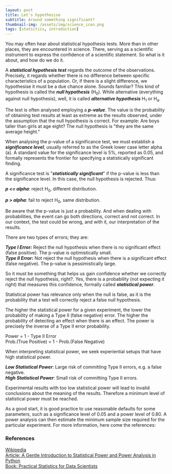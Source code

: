 ```yaml
---
layout: post
title: Let's hypothesise
subtitle: Around something significant?
thumbnail-img: /assets/img/science_icon.png
tags: [statictics, introduction]
---
```


You may often hear about statistical hypothesis tests. 
More than in other places, they are encountered in science. 
There, serving as a scientific instrument to express the confidence of a scientific statement. So what is it about, and how do we do it.

A _**statistical hypothesis test**_ regards the outcome of the observations. 
Precisely, it regards whether there is no difference between specific characteristics of a population. 
Or, if there is a slight difference, we hypothesise it must be a due chance alone. Sounds familiar? 
This kind of hypothesis is called the **_null hypothesis_** (H<sub>0</sub>). 
While alternative (everything against null hypothesis), well, it is called **_alternative hypothesis_** H<sub>1</sub> or H<sub>a</sub>.

The test is often analysed employing a _**p-value**_.
The value is the probability of obtaining test results at least as extreme as the results observed, under the assumption that the null hypothesis is correct. 
For example: Are boys taller than girls at age eight? The null hypothesis is "they are the same average height."

When analysing the p-value of a significance test, we must establish a _**significance level**_, usually referred to as the Greek lower case letter alpha (a). 
A standard value for the significance level is 5%, reported as 0.05, and formally represents the frontier for specifying a statistically significant finding.

A significance test is "_**statistically significant**_" if the p-value is less than the significance level. 
In this case, the null hypothesis is rejected. Thus:

_**p <= alpha**_: reject H<sub>0</sub>, different distribution.

_**p > alpha**_: fail to reject H<sub>0</sub>, same distribution.

Be aware that the p-value is just a probability. 
And when dealing with probabilities, the event can go both directions, correct and not correct. 
In our context, the test could be wrong, and with it, our interpretation of the results.

There are two types of errors; they are:

_**Type I Error:**_ Reject the null hypothesis when there is no significant effect (false positive). The p-value is optimistically small.
<br>
**_Type II Error:_** Not reject the null hypothesis when there is a significant effect (false negative). The p-value is pessimistically large.

So it must be something that helps us gain confidence whether we correctly reject the null hypothesis, right?. 
Yes, there is a probability (not expecting it right) that measures this confidence, formally called _**statistical power**_.

Statistical power has relevance only when the null is false, as it is the probability that a test will correctly reject a false null hypothesis.

The higher the statistical power for a given experiment, the lower the probability of making a Type II (false negative) error. 
The higher the probability of detecting an effect when there is an effect. 
The power is precisely the inverse of a Type II error probability.

Power = 1 - Type II Error
<br>
Prob.(True Positive) = 1 - Prob.(False Negative)

When interpreting statistical power, we seek experiential setups that have high statistical power.

_**Low Statistical Power**_: Large risk of committing Type II errors, e.g. a false negative.<br>
_**High Statistical Power**_: Small risk of committing Type II errors.

Experimental results with too low statistical power will lead to invalid conclusions about the meaning of the results. 
Therefore a minimum level of statistical power must be reached.

As a good start, it is good practice to use reasonable defaults for some parameters, such as a significance level of 0.05 and a power level of 0.80. 
A power analysis can then estimate the minimum sample size required for the particular experiment. For more information, here come the references:

### References

[Wikipedia](https://en.wikipedia.org/wiki/Null_hypothesis) <br>
[Article: A Gentle Introduction to Statistical Power and Power Analysis in Python](https://machinelearningmastery.com/statistical-power-and-power-analysis-in-python/) <br>
[Book: Practical Statistics for Data Scientists](https://www.researchgate.net/profile/Janine-Zitianellis/post/Can_anyone_please_suggest_a_books_on_machine_learning_using_R_Programming/attachment/613a5b83647f3906fc975a71/AS%3A1066204907204608%401631214467436/download/Practical+Statistics+for+Data+Scientists+50%2B+Essential+Concepts+Using+R+and+Python+by+Peter+Bruce%2C+Andrew+Bruce%2C+Peter+Gedeck.pdf)
